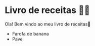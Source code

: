 # Livro de receitas :man_cook: #

Ola! Bem vindo ao meu livro de receitas:wave:

- Farofa de banana
- Pave



